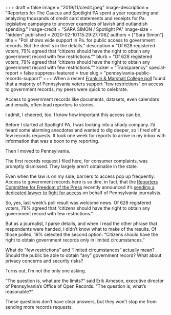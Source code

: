 +++
draft = false
image = "2019/11/credit.jpeg"
image-description = "Reporters for The Caucus and Spotlight PA spent a year requesting and analyzing thousands of credit card statements and receipts for Pa. legislative campaigns to uncover examples of lavish and outlandish spending."
image-credit = "SARA SIMON / Spotlight PA"
image-size = "hidden"
published = 2020-02-10T15:29:27.706Z
authors = ["Sara Simon"]
title = "Poll shows wide support in Pa. for public access to government records. But the devil's in the details."
description = "Of 628 registered voters, 79% agreed that “citizens should have the right to obtain any government record with few restrictions.”"
blurb = "Of 628 registered voters, 79% agreed that “citizens should have the right to obtain any government record with few restrictions.”"
kicker = "Transparency"
special-report = false
suppress-featured = true
slug = "pennsylvania-public-records-support"
+++
When a recent [Franklin & Marshall College poll](https://www.fandm.edu/uploads/files/562535870732261549-f-m-poll-release-january-2020.pdf) found that a majority of Pennsylvania voters support “few restrictions” on access to government records, my peers were quick to celebrate.

Access to government records like documents, datasets, even calendars and emails, often lead reporters to stories.

I admit, I cheered, too. I know how important this access can be.

Before I started at Spotlight PA, I was looking into a shady company. I’d heard some alarming anecdotes and wanted to dig deeper, so I fired off a few records requests. It took one week for reports to arrive in my inbox with information that was a boon to my reporting.

Then I moved to Pennsylvania.

The first records request I filed here, for consumer complaints, was promptly dismissed. They largely aren’t obtainable in the state.

Even when the law is on my side, barriers to access pop up frequently. Access to government records here is so dire, in fact, that the [Reporters Committee for Freedom of the Press](https://www.rcfp.org/local/) recently announced it’s [sending a dedicated lawyer to fight for access](https://www.spotlightpa.org/news/2020/01/local-legal-initiative/) on behalf of Pennsylvania journalists.

So, yes, last week’s poll result was welcome news. Of 628 registered voters, 79% agreed that “citizens should have the right to obtain any government record with few restrictions.”

But as a journalist, I parse details, and when I read the other phrase that respondents were handed, I didn’t know what to make of the results. Of those polled, 19% selected the second option: “Citizens should have the right to obtain government records only in limited circumstances.”

What do “few restrictions” and “limited circumstances” actually mean? Should the public be able to obtain “any” government record? What about privacy concerns and security risks?

Turns out, I’m not the only one asking.

“The question is, what are the limits?” said Erik Arneson, executive director of Pennsylvania’s Office of Open Records. “The question is, what’s reasonable?”

These questions don’t have clear answers, but they won’t stop me from sending more records requests.
